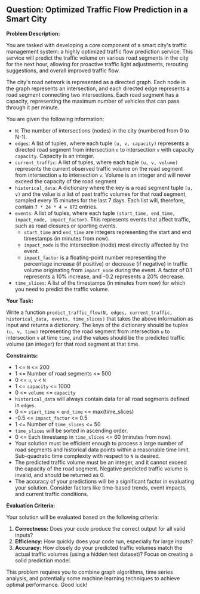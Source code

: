 ## Question: Optimized Traffic Flow Prediction in a Smart City

**Problem Description:**

You are tasked with developing a core component of a smart city's traffic management system: a highly optimized traffic flow prediction service. This service will predict the traffic volume on various road segments in the city for the next hour, allowing for proactive traffic light adjustments, rerouting suggestions, and overall improved traffic flow.

The city's road network is represented as a directed graph. Each node in the graph represents an intersection, and each directed edge represents a road segment connecting two intersections. Each road segment has a capacity, representing the maximum number of vehicles that can pass through it per minute.

You are given the following information:

*   `N`: The number of intersections (nodes) in the city (numbered from 0 to N-1).
*   `edges`: A list of tuples, where each tuple `(u, v, capacity)` represents a directed road segment from intersection `u` to intersection `v` with capacity `capacity`.  Capacity is an integer.
*   `current_traffic`: A list of tuples, where each tuple `(u, v, volume)` represents the current observed traffic volume on the road segment from intersection `u` to intersection `v`. Volume is an integer and will never exceed the capacity of the road segment
*   `historical_data`: A dictionary where the key is a road segment tuple `(u, v)` and the value is a list of past traffic volumes for that road segment, sampled every 15 minutes for the last 7 days. Each list will, therefore, contain `7 * 24 * 4 = 672` entries.
*   `events`: A list of tuples, where each tuple `(start_time, end_time, impact_node, impact_factor)`. This represents events that affect traffic, such as road closures or sporting events.
    *   `start_time` and `end_time` are integers representing the start and end timestamps (in minutes from now).
    *   `impact_node` is the intersection (node) most directly affected by the event.
    *   `impact_factor` is a floating-point number representing the percentage increase (if positive) or decrease (if negative) in traffic volume originating from `impact_node` during the event. A factor of 0.1 represents a 10% increase, and -0.2 represents a 20% decrease.
*   `time_slices`: A list of the timestamps (in minutes from now) for which you need to predict the traffic volume.

**Your Task:**

Write a function `predict_traffic_flow(N, edges, current_traffic, historical_data, events, time_slices)` that takes the above information as input and returns a dictionary. The keys of the dictionary should be tuples `(u, v, time)` representing the road segment from intersection `u` to intersection `v` at time `time`, and the values should be the predicted traffic volume (an integer) for that road segment at that time.

**Constraints:**

*   1 <= `N` <= 200
*   1 <= Number of road segments <= 500
*   0 <= `u`, `v` < `N`
*   1 <= `capacity` <= 1000
*   0 <= `volume` <= `capacity`
*   `historical_data` will always contain data for all road segments defined in `edges`.
*   0 <= `start_time` < `end_time` <= max(time_slices)
*   -0.5 <= `impact_factor` <= 0.5
*   1 <= Number of `time_slices` <= 50
*   `time_slices` will be sorted in ascending order.
*   0 <= Each timestamp in `time_slices` <= 60 (minutes from now).
*   Your solution must be efficient enough to process a large number of road segments and historical data points within a reasonable time limit.  Sub-quadratic time complexity with respect to `N` is desired.
*   The predicted traffic volume must be an integer, and it cannot exceed the capacity of the road segment. Negative predicted traffic volume is invalid, and should be returned as 0.
*   The accuracy of your predictions will be a significant factor in evaluating your solution. Consider factors like time-based trends, event impacts, and current traffic conditions.

**Evaluation Criteria:**

Your solution will be evaluated based on the following criteria:

1.  **Correctness:** Does your code produce the correct output for all valid inputs?
2.  **Efficiency:** How quickly does your code run, especially for large inputs?
3.  **Accuracy:** How closely do your predicted traffic volumes match the actual traffic volumes (using a hidden test dataset)? Focus on creating a solid prediction model.

This problem requires you to combine graph algorithms, time series analysis, and potentially some machine learning techniques to achieve optimal performance. Good luck!
